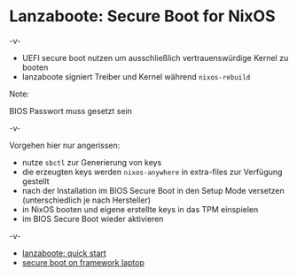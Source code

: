 # Lanzaboote: Secure Boot for NixOS

-v-

* UEFI secure boot nutzen um ausschließlich vertrauenswürdige Kernel zu booten
* lanzaboote signiert Treiber und Kernel während `nixos-rebuild`

Note:

BIOS Passwort muss gesetzt sein

-v-

Vorgehen hier nur angerissen:
* nutze `sbctl` zur Generierung von keys
* die erzeugten keys werden `nixos-anywhere` in extra-files zur Verfügung gestellt
* nach der Installation im BIOS Secure Boot in den Setup Mode versetzen (unterschiedlich je nach Hersteller)
* in NixOS booten und eigene erstellte keys in das TPM einspielen
* im BIOS Secure Boot wieder aktivieren

-v-

* [lanzaboote: quick start](https://github.com/nix-community/lanzaboote/blob/master/docs/QUICK_START.md)
* [secure boot on framework laptop](https://0xda.de/blog/2024/06/framework-and-nixos-secure-boot-day-three/)
